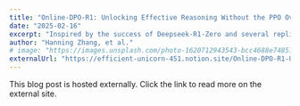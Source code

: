```yaml
---
title: "Online-DPO-R1: Unlocking Effective Reasoning Without the PPO Overhead"
date: "2025-02-16"
excerpt: "Inspired by the success of Deepseek-R1-Zero and several replications of PPO training with rule-based reward which achieve superior performance on mathematical reasoning and the emergence of the “Aha moment” during the RL training, we are curious about alternative algorithms developed in the RLHF literature under this framework"
author: "Hanning Zhang, et al."
# image: "https://images.unsplash.com/photo-1620712943543-bcc4688e7485?w=800&q=80"
externalUrl: "https://efficient-unicorn-451.notion.site/Online-DPO-R1-Unlocking-Effective-Reasoning-Without-the-PPO-Overhead-1908b9a70e7b80c3bc83f4cf04b2f175"
---
```


This blog post is hosted externally. Click the link to read more on the external site.
